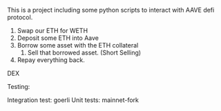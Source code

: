 This is a project including some python scripts to interact with AAVE defi protocol.

1. Swap our ETH for WETH
1. Deposit some ETH into Aave
2. Borrow some asset with the ETH collateral
    1. Sell that borrowed asset. (Short Selling)
3. Repay everything back.

DEX

Testing:

Integration test: goerli
Unit tests: mainnet-fork